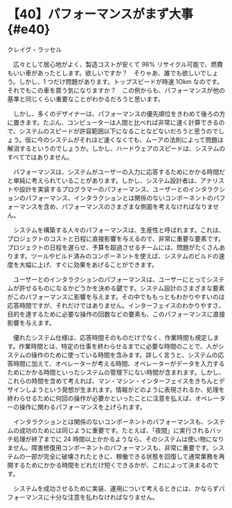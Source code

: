 # 【40】パフォーマンスがまず大事{#e40}

<div class="author">クレイグ・ラッセル</div>

　広々として居心地がよく、製造コストが安くて 98% リサイクル可能で、燃費もいい車があったとします。欲しいですか？　そりゃあ、誰でも欲しいでしょう。しかし、1 つだけ問題があります。トップスピードが時速 1Okm なのです。それでもこの車を買う気になりますか？　この例からも、パフォーマンスが他の基準と同じくらい重要なことがわかるだろうと思います。

　しかし、多くのデザイナーは、パフォーマンスの優先順位をきわめて後ろの方に置きます。たぶん、コンピューターは人間と比べれば非常に速く計算できるので、システムのスピードが許容範囲以下になることなどないだろうと思うのでしょう。仮に今のシステムがそれほど速くなくても、ムーアの法則によって問題は解消するというのでしょうか。しかし、ハードウェアのスピードは、システムのすべてではありません。

　パフォーマンスは、システムがユーザーの入力に応答するためにかかる時間だと単純に考えられていることがあります。しかし、システム設計者は、アナリストや設計を実装するプログラマーのパフォーマンス、ユーザーとのインタラクションのパフォーマンス、インタラクションとは関係のないコンポーネントのパフォーマンスを含め、パフォーマンスのさまざまな側面を考えなければなりません。

　システムを構築する人々のパフォーマンスは、生産性と呼ばれます。これは、プロジェクトのコストと日程に直接影響を与えるので、非常に重要な要素です。プロジェクトの日程を遅らせ、予算を超過させるチームには、問題がたくさんあります。ツールやビルド済みのコンポーネントを使えば、システムのビルドの速度を大幅に上げ、すぐに効果をあげることができます。

　ユーザーとのインタラクションのパフォーマンスは、ユーザーにとってシステムが許せるものになるかどうかを決める鍵です。システム設計のさまざまな要素がこのパフォーマンスに影響を与えます。その中でももっともわかりやすいのは応答時間ですが、それだけではありません。インターフェイスのわかりやすさ、目的を達するために必要な操作の回数などの要素も、このパフォーマンスに直接影響を与えます。

　優れたシステム仕様は、応答時間そのものだけでなく、作業時間も規定します。作業時間とは、特定の仕事を終わらせるまでに必要な時間のことで、人がシステムの操作のために使っている時間を含みます。詳しく言うと、システムの応答時間に加えて、オペレーターが考える時間、オペレーターがデータを入力するためにかかる時間といったシステムの管理下にない時間が含まれます。しかし、これらの時間を含めて考えれば、マン・マシン・インターフェイスをきちんとデザインしようという発想が生まれます。情報がどのように表現されるか、処理を終わらせるために何回の操作が必要かといったことに注意を払えば、オペレーターの操作に関わるパフォーマンスを上げられます。

　インタラクションとは関係のないコンポーネントのパフォーマンスも、システムの成功のためには同じように重要です。たとえば、「夜間」に実行されるバッチ処理が終了までに 24 時間以上かかるようなら、そのシステムは使い物になりません。障害修復用コンポーネントのパフォーマンスも、非常に重要です。システムの一部が完全に破壊されたときに、稼働できる状態を回復して通常業務を再開するためにかかる時間をどれだけ短くできるかが、これによって決まるのです。

　システムを成功させるために実装、運用について考えるときには、かならずパフォーマンスに十分な注意を払わなければなりません。
